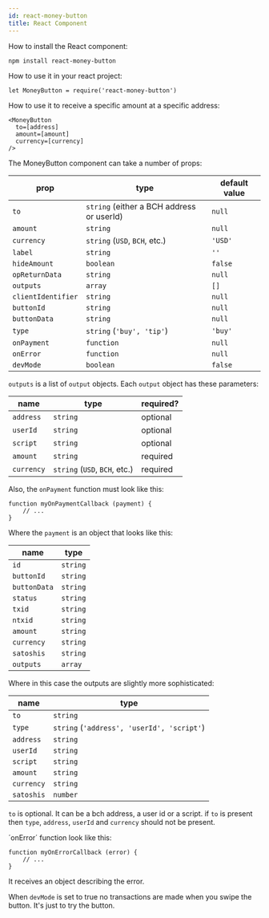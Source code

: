```yaml
---
id: react-money-button
title: React Component
---
```


How to install the React component:

```
npm install react-money-button
```

How to use it in your react project:

```
let MoneyButton = require('react-money-button')
```

How to use it to receive a specific amount at a specific address:

```
<MoneyButton
  to=[address]
  amount=[amount]
  currency=[currency]
/>
```

The MoneyButton component can take a number of props:

| prop               | type                                      | default value |
| ------------------ | ----------------------------------------- | ------------- |
| `to`               | `string` (either a BCH address or userId) | `null`        |
| `amount`           | `string`                                  | `null`        |
| `currency`         | `string` (`USD`, `BCH`, etc.)             | `'USD'`       |
| `label`            | `string`                                  | `''`          |
| `hideAmount`       | `boolean`                                 | `false`       |
| `opReturnData`     | `string`                                  | `null`        |
| `outputs`          | `array`                                   | `[]`          |
| `clientIdentifier` | `string`                                  | `null`        |
| `buttonId`         | `string`                                  | `null`        |
| `buttonData`       | `string`                                  | `null`        |
| `type`             | `string` (`'buy', 'tip'`)                 | `'buy'`       |
| `onPayment`        | `function`                                | `null`        |
| `onError`          | `function`                                | `null`        |
| `devMode`          | `boolean`                                 | `false`       |

`outputs` is a list of `output` objects. Each `output` object has these parameters:

| name       | type                          | required? |
| ---------- | ----------------------------- | --------- |
| `address`  | `string`                      | optional  |
| `userId`   | `string`                      | optional  |
| `script`   | `string`                      | optional  |
| `amount`   | `string`                      | required  |
| `currency` | `string` (`USD`, `BCH`, etc.) | required  |

Also, the `onPayment` function must look like this:

```
function myOnPaymentCallback (payment) {
    // ...
}
```

Where the `payment` is an object that looks like this:

| name         | type     |
| ------------ | -------- |
| `id`         | `string` |
| `buttonId`   | `string` |
| `buttonData` | `string` |
| `status`     | `string` |
| `txid`       | `string` |
| `ntxid`      | `string` |
| `amount`     | `string` |
| `currency`   | `string` |
| `satoshis`   | `string` |
| `outputs`    | `array`  |

Where in this case the outputs are slightly more sophisticated:

| name       | type                                       |
| ---------- | ------------------------------------------ |
| `to`       | `string`                                   |
| `type`     | `string` (`'address', 'userId', 'script'`) |
| `address`  | `string`                                   |
| `userId`   | `string`                                   |
| `script`   | `string`                                   |
| `amount`   | `string`                                   |
| `currency` | `string`                                   |
| `satoshis` | `number`                                   |

`to` is optional. It can be a bch address, a user id or a script.
if `to` is present then `type`, `address`, `userId` and `currency`
should not be present.

´onError´ function look like this:

```
function myOnErrorCallback (error) {
    // ...
}
```

It receives an object describing the error.

When `devMode` is set to true no transactions are made when you swipe the button. It's just to try
the button.
